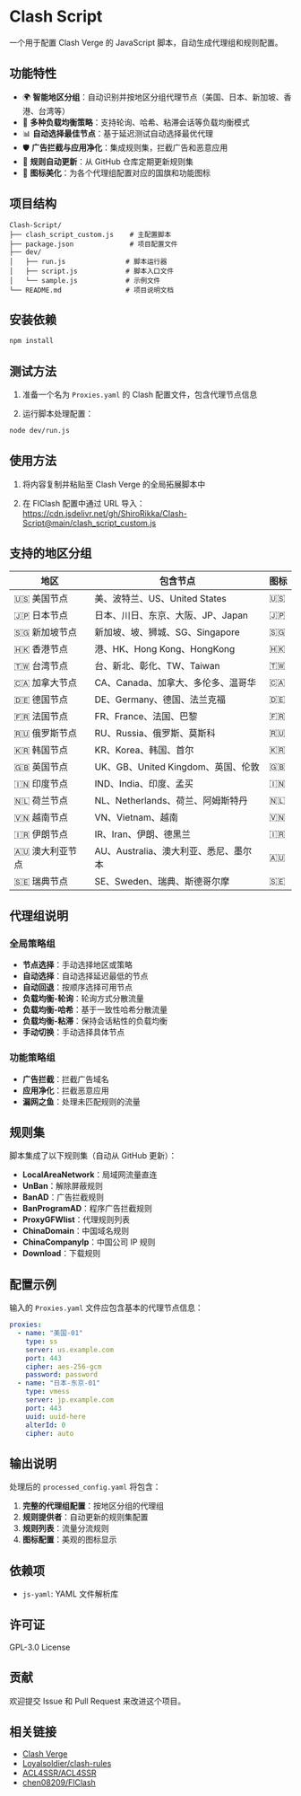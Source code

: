 # Clash Script

一个用于配置 Clash Verge 的 JavaScript 脚本，自动生成代理组和规则配置。

## 功能特性

- 🌍 **智能地区分组**：自动识别并按地区分组代理节点（美国、日本、新加坡、香港、台湾等）
- 🚀 **多种负载均衡策略**：支持轮询、哈希、粘滞会话等负载均衡模式
- 📊 **自动选择最佳节点**：基于延迟测试自动选择最优代理
- 🛡️ **广告拦截与应用净化**：集成规则集，拦截广告和恶意应用
- 🔄 **规则自动更新**：从 GitHub 仓库定期更新规则集
- 🎨 **图标美化**：为各个代理组配置对应的国旗和功能图标

## 项目结构

```
Clash-Script/
├── clash_script_custom.js    # 主配置脚本
├── package.json              # 项目配置文件
├── dev/
│   ├── run.js               # 脚本运行器
│   ├── script.js            # 脚本入口文件
│   └── sample.js            # 示例文件
└── README.md                # 项目说明文档
```

## 安装依赖

```bash
npm install
```

## 测试方法

1. 准备一个名为 `Proxies.yaml` 的 Clash 配置文件，包含代理节点信息

2. 运行脚本处理配置：

```bash
node dev/run.js
```

## 使用方法

1. 将内容复制并粘贴至 Clash Verge 的全局拓展脚本中

2. 在 FlClash 配置中通过 URL 导入：https://cdn.jsdelivr.net/gh/ShiroRikka/Clash-Script@main/clash_script_custom.js

## 支持的地区分组

| 地区            | 包含节点                              | 图标 |
| --------------- | ------------------------------------- | ---- |
| 🇺🇸 美国节点     | 美、波特兰、US、United States         | 🇺🇸   |
| 🇯🇵 日本节点     | 日本、川日、东京、大阪、JP、Japan     | 🇯🇵   |
| 🇸🇬 新加坡节点   | 新加坡、坡、狮城、SG、Singapore       | 🇸🇬   |
| 🇭🇰 香港节点     | 港、HK、Hong Kong、HongKong           | 🇭🇰   |
| 🇹🇼 台湾节点     | 台、新北、彰化、TW、Taiwan            | 🇹🇼   |
| 🇨🇦 加拿大节点   | CA、Canada、加拿大、多伦多、温哥华    | 🇨🇦   |
| 🇩🇪 德国节点     | DE、Germany、德国、法兰克福           | 🇩🇪   |
| 🇫🇷 法国节点     | FR、France、法国、巴黎                | 🇫🇷   |
| 🇷🇺 俄罗斯节点   | RU、Russia、俄罗斯、莫斯科            | 🇷🇺   |
| 🇰🇷 韩国节点     | KR、Korea、韩国、首尔                 | 🇰🇷   |
| 🇬🇧 英国节点     | UK、GB、United Kingdom、英国、伦敦    | 🇬🇧   |
| 🇮🇳 印度节点     | IND、India、印度、孟买                | 🇮🇳   |
| 🇳🇱 荷兰节点     | NL、Netherlands、荷兰、阿姆斯特丹     | 🇳🇱   |
| 🇻🇳 越南节点     | VN、Vietnam、越南                     | 🇻🇳   |
| 🇮🇷 伊朗节点     | IR、Iran、伊朗、德黑兰                | 🇮🇷   |
| 🇦🇺 澳大利亚节点 | AU、Australia、澳大利亚、悉尼、墨尔本 | 🇦🇺   |
| 🇸🇪 瑞典节点     | SE、Sweden、瑞典、斯德哥尔摩          | 🇸🇪   |

## 代理组说明

### 全局策略组

- **节点选择**：手动选择地区或策略
- **自动选择**：自动选择延迟最低的节点
- **自动回退**：按顺序选择可用节点
- **负载均衡-轮询**：轮询方式分散流量
- **负载均衡-哈希**：基于一致性哈希分散流量
- **负载均衡-粘滞**：保持会话粘性的负载均衡
- **手动切换**：手动选择具体节点

### 功能策略组

- **广告拦截**：拦截广告域名
- **应用净化**：拦截恶意应用
- **漏网之鱼**：处理未匹配规则的流量

## 规则集

脚本集成了以下规则集（自动从 GitHub 更新）：

- **LocalAreaNetwork**：局域网流量直连
- **UnBan**：解除屏蔽规则
- **BanAD**：广告拦截规则
- **BanProgramAD**：程序广告拦截规则
- **ProxyGFWlist**：代理规则列表
- **ChinaDomain**：中国域名规则
- **ChinaCompanyIp**：中国公司 IP 规则
- **Download**：下载规则

## 配置示例

输入的 `Proxies.yaml` 文件应包含基本的代理节点信息：

```yaml
proxies:
  - name: "美国-01"
    type: ss
    server: us.example.com
    port: 443
    cipher: aes-256-gcm
    password: password
  - name: "日本-东京-01"
    type: vmess
    server: jp.example.com
    port: 443
    uuid: uuid-here
    alterId: 0
    cipher: auto
```

## 输出说明

处理后的 `processed_config.yaml` 将包含：

1. **完整的代理组配置**：按地区分组的代理组
2. **规则提供者**：自动更新的规则集配置
3. **规则列表**：流量分流规则
4. **图标配置**：美观的图标显示

## 依赖项

- `js-yaml`: YAML 文件解析库

## 许可证

GPL-3.0 License

## 贡献

欢迎提交 Issue 和 Pull Request 来改进这个项目。

## 相关链接

- [Clash Verge](https://github.com/zzzgydi/clash-verge)
- [Loyalsoldier/clash-rules](https://github.com/Loyalsoldier/clash-rules)
- [ACL4SSR/ACL4SSR](https://github.com/ACL4SSR/ACL4SSR)
- [chen08209/FlClash](https://github.com/chen08209/FlClash)
